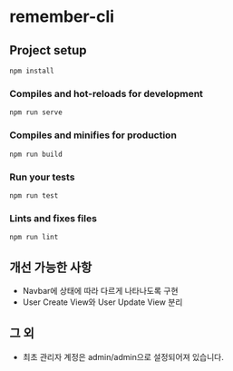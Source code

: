 # remember-cli

## Project setup
```
npm install
```

### Compiles and hot-reloads for development
```
npm run serve
```

### Compiles and minifies for production
```
npm run build
```

### Run your tests
```
npm run test
```

### Lints and fixes files
```
npm run lint
```

## 개선 가능한 사항
 - Navbar에 상태에 따라 다르게 나타나도록 구현
 - User Create View와 User Update View 분리
 
## 그 외
 - 최초 관리자 계정은 admin/admin으로 설정되어져 있습니다.
